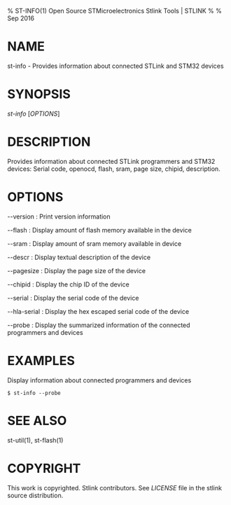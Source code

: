 % ST-INFO(1) Open Source STMicroelectronics Stlink Tools  | STLINK
%
% Sep 2016


# NAME
st-info - Provides information about connected STLink and STM32 devices


# SYNOPSIS
*st-info* \[*OPTIONS*\]


# DESCRIPTION
Provides information about connected STLink programmers and STM32 devices:
Serial code, openocd, flash, sram, page size, chipid, description.


# OPTIONS

--version
:   Print version information

--flash
:   Display amount of flash memory available in the device

--sram
:   Display amount of sram memory available in device

--descr
:   Display textual description of the device

--pagesize
:   Display the page size of the device

--chipid
:   Display the chip ID of the device

--serial
:   Display the serial code of the device

--hla-serial
:   Display the hex escaped serial code of the device

--probe
:   Display the summarized information of the connected programmers and devices


# EXAMPLES
Display information about connected programmers and devices

    $ st-info --probe


# SEE ALSO
st-util(1), st-flash(1)


# COPYRIGHT
This work is copyrighted. Stlink contributors.
See *LICENSE* file in the stlink source distribution.
